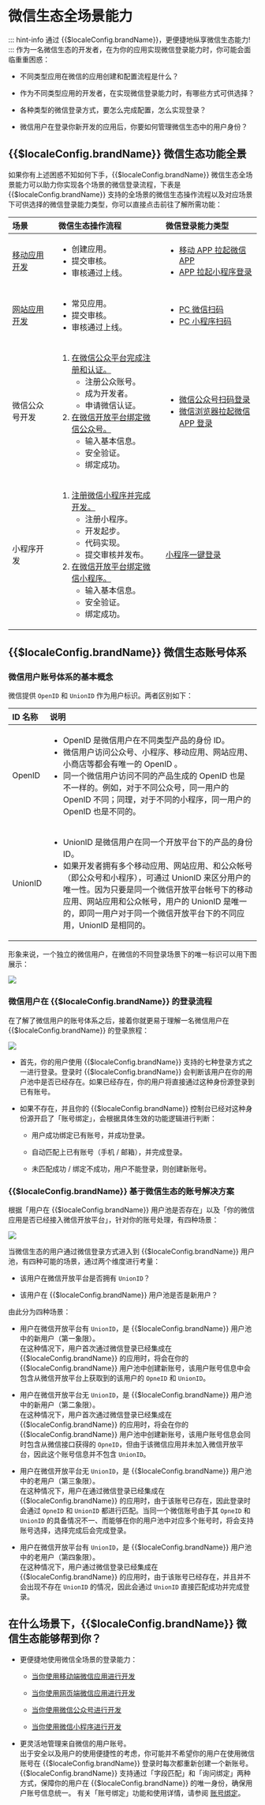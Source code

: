 # 微信生态全场景能力

<LastUpdated/>

::: hint-info​
通过 {{$localeConfig.brandName}}，更便捷地纵享微信生态能力!
:::​
​
作为一名微信生态的开发者，在为你的应用实现微信登录能力时，你可能会面临重重困惑：​

* 不同类型应用在微信的应用创建和配置流程是什么？​

* 作为不同类型应用的开发者，在实现微信登录能力时，有哪些方式可供选择？​

* 各种类型的微信登录方式，要怎么完成配置，怎么实现登录？​

* 微信用户在登录你新开发的应用后，你要如何管理微信生态中的用户身份？

## {{$localeConfig.brandName}} 微信生态功能全景

如果你有上述困惑不知如何下手，{{$localeConfig.brandName}} 微信生态全场景能力可以助力你实现各个场景的微信登录流程，下表是 {{$localeConfig.brandName}} 支持的全场景的微信生态操作流程以及对应场景下可供选择的微信登录能力类型，你可以直接点击前往了解所需功能：

<table>
  <thead>
    <tr>
      <th style="text-align:left">场景</th>
      <th style="text-align:left">微信生态操作流程</th>
       <th style="text-align:left">微信登录能力类型</th>    
    </tr>
  </thead>
  <tbody>
    <tr>
      <td style="text-align:left"><a href="https://open.weixin.qq.com/cgi-bin/appcreate?t=manage/createMobile&type=app&lang=zh_CN&token=80f12d12f38917f152e7641d3ec14c50cd1d1cdd">移动应用开发</a></td>
      <td style="text-align:left"><ul>
          <li>创建应用。</li>
          <li>提交审核。</li>
          <li>审核通过上线。</li>
        </ul></td>
      <td style="text-align:left"><ul>
          <li><a href="/guides/connections/social/wechat-mobile/README.md">移动 APP 拉起微信 APP</a></li>
          <li><a href="/guides/connections/social/wechat-miniprogram-applaunch/README.md">APP 拉起小程序登录</a></li>
        </ul></td>
    </tr>
        <tr>
      <td style="text-align:left"><a href="https://open.weixin.qq.com/cgi-bin/appcreate?t=manage/createMobile&type=app&lang=zh_CN&token=80f12d12f38917f152e7641d3ec14c50cd1d1cdd">网站应用开发</a></td>
      <td style="text-align:left"><ul>
          <li>常见应用。</li>
          <li>提交审核。</li>
          <li>审核通过上线。</li>
        </ul></td>
      <td style="text-align:left"><ul>
          <li><a href="/guides/connections/social/wechat-pc/README.md">PC 微信扫码</a></li>
          <li><a href="/guides/connections/social/wechat-miniprogram-qrconnect/README.md">PC 小程序扫码</a></li>
        </ul></td>
    </tr>
    <tr>
      <td style="text-align:left">微信公众号开发</td>
      <td style="text-align:left"><ol>
          <li><a href="https://mp.weixin.qq.com/">在微信公众平台完成注册和认证。</a>
          <ul>
          <li>注册公众账号。</li>
          <li>成为开发者。</li>
          <li>申请微信认证。</li>
        </ul></li>
          <li><a href="https://open.weixin.qq.com/cgi-bin/frame?alert=1&t=wxverify/bind_account_tmpl&lang=zh_CN&token=80f12d12f38917f152e7641d3ec14c50cd1d1cdd&type=biz&verify=1">在微信开放平台绑定微信公众号。</a><ul>
          <li>输入基本信息。</li>
          <li>安全验证。</li>
          <li>绑定成功。</li>
        </ul></li>
        </ol></td>
      <td style="text-align:left"><ul>
          <li><a href="/guides/connections/social/wechatmp-qrcode/README.md">微信公众号扫码登录</a></li>
          <li><a href="/reference/sdk-for-weixin-official-account.md">微信浏览器拉起微信 APP 登录</a></li>
        </ul></td>
    </tr>
        <tr>
      <td style="text-align:left">小程序开发</td>
      <td style="text-align:left"><ol>
          <li><a href="https://mp.weixin.qq.com/wxopen/waregister?action=step1">注册微信小程序并完成开发。</a>
          <ul>
          <li>注册小程序。</li>
          <li>开发起步。</li>
          <li>代码实现。</li>
          <li>提交审核并发布。</li>
        </ul></li>
          <li><a href="https://open.weixin.qq.com/cgi-bin/frame?alert=1&t=wxverify/bind_account_tmpl&lang=zh_CN&token=80f12d12f38917f152e7641d3ec14c50cd1d1cdd&type=weapp&verify=1">在微信开放平台绑定微信小程序。</a><ul>
          <li>输入基本信息。</li>
          <li>安全验证。</li>
          <li>绑定成功。</li>
        </ul></li>
        </ol></td>
      <td style="text-align:left"><a href="/reference/sdk-for-weixin-miniapp.md">小程序一键登录</a></td>
    </tr>
  </tbody>
</table>

## {{$localeConfig.brandName}} 微信生态账号体系

### 微信用户账号体系的基本概念

微信提供 `OpenID` 和 `UnionID` 作为用户标识。两者区别如下：

<table>
  <thead>
    <tr>
      <th style="text-align:left">ID 名称</th>
      <th style="text-align:left">说明</th>   
    </tr>
  </thead>
  <tbody>
    <tr>
      <td style="text-align:left">OpenID</td>
      <td style="text-align:left"><ul>
          <li>OpenID 是微信用户在不同类型产品的身份 ID。​</li>
          <li>微信用户访问公众号、小程序、移动应用、网站应用、小商店等都会有唯一的 OpenID 。​</li>
          <li>同一个微信用户访问不同的产品生成的 OpenID 也是不一样的。例如，对于不同公众号，同一用户的 OpenID 不同；同理，对于不同的小程序，同一用户的 OpenID 也是不同的。</li>
        </ul></td>
    </tr>
      <tr>
      <td style="text-align:left">UnionID</td>
      <td style="text-align:left"><ul>
          <li>UnionID 是微信用户在同一个开放平台下的产品的身份 ID。​​</li>
          <li>如果开发者拥有多个移动应用、网站应用、和公众帐号（即公众号和小程序），可通过 UnionID  来区分用户的唯一性。因为只要是同一个微信开放平台帐号下的移动应用、网站应用和公众帐号，用户的 UnionID 是唯一的，即同一用户对于同一个微信开放平台下的不同应用，UnionID 是相同的。​</li>
        </ul></td>
    </tr>  
  </tbody>
</table>

形象来说，一个独立的微信用户，在微信的不同登录场景下的唯一标识可以用下图展示：

<img src="./images/unionid-openid.jpg" style="display:block;margin: 0 auto;">

### 微信用户在 {{$localeConfig.brandName}} 的登录流程

在了解了微信用户的账号体系之后，接着你就更易于理解一名微信用户在 {{$localeConfig.brandName}} 的登录旅程：

<img src="./images/wechat-user-login-authing.jpg" style="display:block;margin: 0 auto;">

* 首先，你的用户使用 {{$localeConfig.brandName}} 支持的七种登录方式之一进行登录。登录时 {{$localeConfig.brandName}} 会判断该用户在你的用户池中是否已经存在。如果已经存在，你的用户将直接通过这种身份源登录到已有账号。​

* 如果不存在，并且你的 {{$localeConfig.brandName}} 控制台已经对这种身份源开启了「账号绑定」，会根据具体生效的功能逻辑进行判断：​

  * 用户成功绑定已有账号，并成功登录​。

  * 自动匹配上已有账号（手机 / 邮箱），并完成登录​。

  * 未匹配成功 / 绑定不成功，用户不能登录，则创建新账号。


### {{$localeConfig.brandName}} 基于微信生态的账号解决方案

根据「用户在 {{$localeConfig.brandName}} 用户池是否存在」以及「你的微信应用是否已经接入微信开放平台」，针对你的账号处理，有四种场景：

<img src="./images/wechat-binding-solution.jpg" style="display:block;margin: 0 auto;">

当微信生态的用户通过微信登录方式进入到 {{$localeConfig.brandName}} 用户池，有四种可能的场景，通过两个维度进行考量：

- 该用户在微信开放平台是否拥有 `UnionID`？

- 该用户在 {{$localeConfig.brandName}} 用户池是否是新用户？

由此分为四种场景：

* 用户在微信开放平台有 `UnionID`，是 {{$localeConfig.brandName}} 用户池中的新用户（第一象限）。</br>在这种情况下，用户首次通过微信登录已经集成在 {{$localeConfig.brandName}} 的应用时，将会在你的 {{$localeConfig.brandName}} 用户池中创建新账号，该用户账号信息中会包含从微信开放平台上获取到的该用户的 `OpneID` 和 `UnionID`。

* 用户在微信开放平台无 `UnionID`，是 {{$localeConfig.brandName}} 用户池中的新用户（第二象限）。</br>在这种情况下，用户首次通过微信登录已经集成在 {{$localeConfig.brandName}} 的应用时，将会在你的 {{$localeConfig.brandName}} 用户池中创建新账号，该用户账号信息会同时包含从微信接口获得的 `OpneID`，但由于该微信应用并未加入微信开放平台，因此这个账号信息并不包含 `UnionID`。

* 用户在微信开放平台无 `UnionID`，是 {{$localeConfig.brandName}} 用户池中的老用户（第三象限）。</br>在这种情况下，用户在通过微信登录已经集成在 {{$localeConfig.brandName}} 的应用时，由于该账号已存在，因此登录时会通过 `OpneID` 和 `UnionID` 都进行匹配。当同一个微信账号由于其 `OpneID` 和 `UnionID` 的具备情况不一、而能够在你的用户池中对应多个账号时，将会支持账号选择，选择完成后会完成登录。

* 用户在微信开放平台有 `UnionID`，是 {{$localeConfig.brandName}} 用户池中的老用户（第四象限）。</br>在这种情况下，用户通过微信登录已经集成在 {{$localeConfig.brandName}} 的应用时，由于该账号已经存在，并且并不会出现不存在 `UnionID` 的情况，因此会通过 `UnionID` 直接匹配成功并完成登录。

## 在什么场景下，{{$localeConfig.brandName}} 微信生态能够帮到你？

* 更便捷地使用微信全场景的登录能力：

  * [当你使用移动端微信应用进行开发]()

  * [当你使用网页端微信应用进行开发]()

  * [当你使用微信公众号进行开发]()

  * [当你使用微信小程序进行开发]()

* 更灵活地管理来自微信的用户账号。</br>出于安全以及用户的使用便捷性的考虑，你可能并不希望你的用户在使用微信账号在 {{$localeConfig.brandName}} 登录时每次都重新创建一个新账号。{{$localeConfig.brandName}} 支持通过「字段匹配」和「询问绑定」两种方式，保障你的用户在 {{$localeConfig.brandName}} 的唯一身份，确保用户账号信息统一。
有关「账号绑定」功能和使用详情，请参阅 [账号绑定](/guides/connections/account-binding.md)。